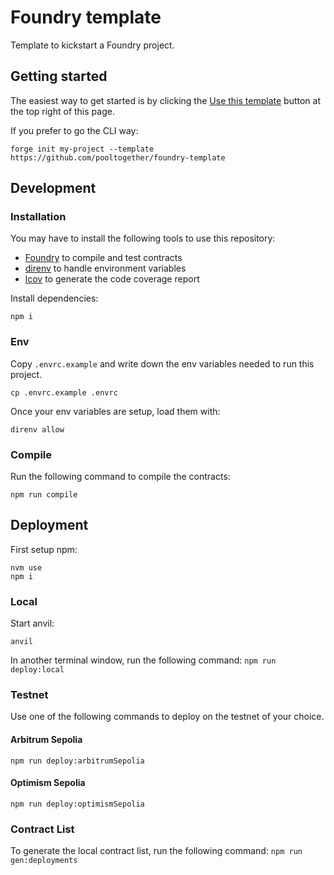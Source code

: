 # Foundry template

Template to kickstart a Foundry project.

## Getting started

The easiest way to get started is by clicking the [Use this template](https://github.com/pooltogether/foundry-template/generate) button at the top right of this page.

If you prefer to go the CLI way:

```
forge init my-project --template https://github.com/pooltogether/foundry-template
```

## Development

### Installation

You may have to install the following tools to use this repository:

- [Foundry](https://github.com/foundry-rs/foundry) to compile and test contracts
- [direnv](https://direnv.net/) to handle environment variables
- [lcov](https://github.com/linux-test-project/lcov) to generate the code coverage report

Install dependencies:

```
npm i
```

### Env

Copy `.envrc.example` and write down the env variables needed to run this project.

```
cp .envrc.example .envrc
```

Once your env variables are setup, load them with:

```
direnv allow
```

### Compile

Run the following command to compile the contracts:

```
npm run compile
```

## Deployment

First setup npm:

```
nvm use
npm i
```

### Local

Start anvil:

```
anvil
```

In another terminal window, run the following command: `npm run deploy:local`

### Testnet

Use one of the following commands to deploy on the testnet of your choice.

#### Arbitrum Sepolia

`npm run deploy:arbitrumSepolia`

#### Optimism Sepolia

`npm run deploy:optimismSepolia`

### Contract List

To generate the local contract list, run the following command: `npm run gen:deployments`
